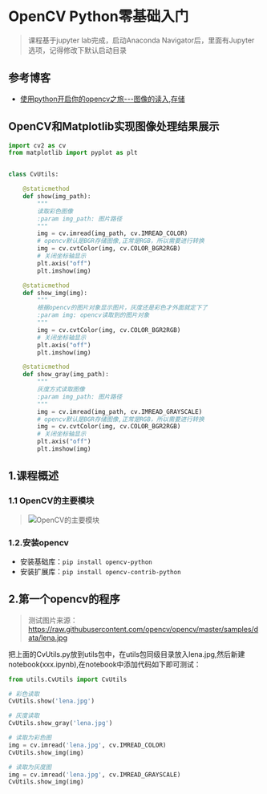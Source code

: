 # OpenCV Python零基础入门

> 课程基于jupyter lab完成，启动Anaconda Navigator后，里面有Jupyter选项，记得修改下默认启动目录

## 参考博客

+ [使用python开启你的opencv之旅---图像的读入,存储](https://www.cnblogs.com/lynsyklate/p/7720045.html)

## OpenCV和Matplotlib实现图像处理结果展示

```python
import cv2 as cv
from matplotlib import pyplot as plt


class CvUtils:

    @staticmethod
    def show(img_path):
        """
        读取彩色图像
        :param img_path: 图片路径
        """
        img = cv.imread(img_path, cv.IMREAD_COLOR)
        # opencv默认是BGR存储图像,正常是RGB，所以需要进行转换
        img = cv.cvtColor(img, cv.COLOR_BGR2RGB)
        # 关闭坐标轴显示
        plt.axis("off")
        plt.imshow(img)

    @staticmethod
    def show_img(img):
        """
        根据opencv的图片对象显示图片，灰度还是彩色才外面就定下了
        :param img: opencv读取到的图片对象
        """
        img = cv.cvtColor(img, cv.COLOR_BGR2RGB)
        # 关闭坐标轴显示
        plt.axis("off")
        plt.imshow(img)

    @staticmethod
    def show_gray(img_path):
        """
        灰度方式读取图像
        :param img_path: 图片路径
        """
        img = cv.imread(img_path, cv.IMREAD_GRAYSCALE)
        # opencv默认是BGR存储图像,正常是RGB，所以需要进行转换
        img = cv.cvtColor(img, cv.COLOR_BGR2RGB)
        # 关闭坐标轴显示
        plt.axis("off")
        plt.imshow(img)
```

## 1.课程概述

### 1.1 OpenCV的主要模块

> ![OpenCV的主要模块](https://i.loli.net/2019/11/18/zb2Gd3uSQw1qUk8.jpg)

### 1.2.安装opencv

+ 安装基础库：`pip install opencv-python`
+ 安装扩展库：`pip install opencv-contrib-python`

## 2.第一个opencv的程序
> 测试图片来源：https://raw.githubusercontent.com/opencv/opencv/master/samples/data/lena.jpg

把上面的CvUtils.py放到utils包中，在utils包同级目录放入lena.jpg,然后新建notebook(xxx.ipynb),在notebook中添加代码如下即可测试：
```python
from utils.CvUtils import CvUtils

# 彩色读取
CvUtils.show('lena.jpg')

# 灰度读取
CvUtils.show_gray('lena.jpg')

# 读取为彩色图
img = cv.imread('lena.jpg', cv.IMREAD_COLOR)
CvUtils.show_img(img)

# 读取为灰度图
img = cv.imread('lena.jpg', cv.IMREAD_GRAYSCALE)
CvUtils.show_img(img)
```


